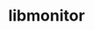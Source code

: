 ---
title: "libmonitor"
layout: cache
categories: [package, v0.18.0]
meta: {"versions": ["2021.11.08"], "compilers": ["gcc@=7.5.0"], "oss": ["ubuntu18.04"], "platforms": ["linux"], "targets": ["x86_64"], "stacks": ["e4s", "root"], "num_specs": 1, "num_specs_by_stack": {"e4s": 1, "root": 1}}
spec_details: [{"hash": "si3fcjfllcjahh5mhiaooyzotsswkfj6", "compiler": "gcc@=7.5.0", "versions": ["2021.11.08"], "os": "ubuntu18.04", "platform": "linux", "target": "x86_64", "variants": ["~commrank", "~dlopen", "+hpctoolkit"], "stacks": ["e4s", "root"], "size": "-", "tarball": "https://binaries.spack.io/v0.18.0/build_cache/linux-ubuntu18.04-x86_64/gcc-7.5.0/libmonitor-2021.11.08/linux-ubuntu18.04-x86_64-gcc-7.5.0-libmonitor-2021.11.08-si3fcjfllcjahh5mhiaooyzotsswkfj6.spack"}]
---